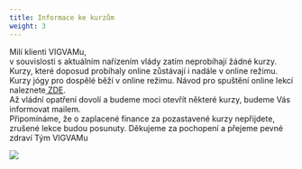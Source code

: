 ```yaml
---
title: Informace ke kurzům
weight: 3
---
```

Milí klienti VIGVAMu,\
v souvislosti s aktuálním nařízením vlády zatím neprobíhají žádné kurzy. Kurzy, které doposud probíhaly online zůstávají i nadále v online režimu. Kurzy jógy pro dospělé běží v online režimu. Návod pro spuštění online lekcí naleznete[ ZDE](https://www.brezanek.cz/assets/1-dokumenty/online%20lekce%20n%C3%A1vod.pdf).\
Až vládní opatření dovolí a budeme moci otevřít některé kurzy, budeme Vás informovat mailem.\
Připomínáme, že o zaplacené finance za pozastavené kurzy nepřijdete, zrušené lekce budou posunuty.
Děkujeme za pochopení a přejeme pevné zdraví
Tým VIGVAMu

![](/images/uploads/vigva-_200100.png)